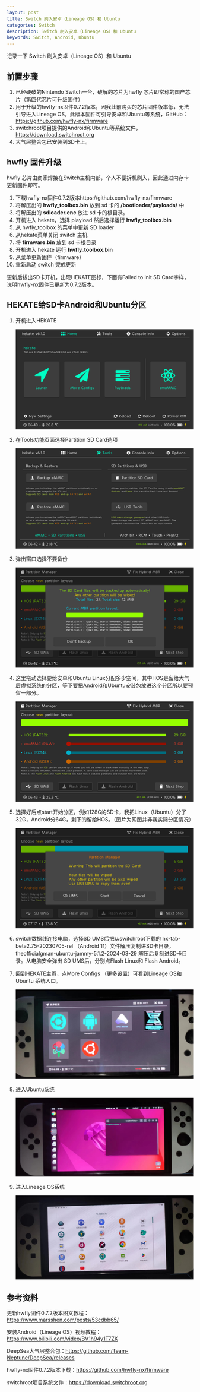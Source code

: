 ```yaml
---
layout: post
title: Switch 刷入安卓（Lineage OS）和 Ubuntu
categories: Switch
description: Switch 刷入安卓（Lineage OS）和 Ubuntu
keywords: Switch, Android, Ubuntu
---
```


记录一下 Switch 刷入安卓（Lineage OS）和 Ubuntu

## 前置步骤

1. 已经硬破的Nintendo Switch一台，破解的芯片为hwfly 芯片即常称的国产芯片（第四代芯片可升级固件）
2. 用于升级的hwfly-nx固件0.7.2版本，因我此前购买的芯片固件版本低，无法引导进入Lineage OS，此版本固件可引导安卓和Ubuntu等系统，GitHub：https://github.com/hwfly-nx/firmware
3. switchroot项目提供的Android和Ubuntu等系统文件，https://download.switchroot.org
4. 大气层整合包已安装到SD卡上。

## hwfly 固件升级

hwfly 芯片由商家焊接在Switch主机内部，个人不便拆机刷入，因此通过内存卡更新固件即可。

1. 下载hwfly-nx固件0.7.2版本https://github.com/hwfly-nx/firmware
2. 将解压出的 **hwfly_toolbox.bin** 放到 sd 卡的 **/bootloader/payloads/** 中
3. 将解压出的 **sdloader.enc** 放进 sd 卡的根目录。
4. 开机进入 hekate，选择 playload 然后选择运行 **hwfly_toolbox.bin**
5. 从 hwfly_toolbox 的菜单中更新 SD loader
6. 从hekate菜单关闭 switch 主机
7. 将 **firmware.bin**  放到 sd 卡根目录
8. 开机进入 hekate 运行 **hwfly_toolbox.bin**
9. 从菜单更新固件（firmware）
10. 重新启动 switch 完成更新

更新后拔出SD卡开机，出现HEKATE图标，下面有Failed to init SD Card字样，说明hwfly-nx固件已更新为0.7.2版本。

## HEKATE给SD卡Android和Ubuntu分区

1. 开机进入HEKATE

   ![1](\images\posts\2024-06-09-switch-flash-android-ubuntu\1.png)

2. 在Tools功能页面选择Partition SD Card选项

   ![2](\images\posts\2024-06-09-switch-flash-android-ubuntu\2.png)

3. 弹出窗口选择不要备份

   ![3](\images\posts\2024-06-09-switch-flash-android-ubuntu\3.png)

4. 这里拖动选择要给安卓和Ubuntu Linux分配多少空间，其中HOS是留给大气层虚拟系统的分区，等下要把Android和Ubuntu安装包放进这个分区所以要预留一部分。

   ![4](\images\posts\2024-06-09-switch-flash-android-ubuntu\4.png)

5. 选择好后点start开始分区，例如128G的SD卡，我把Linux（Ubuntu）分了32G，Android分64G，剩下的留给HOS。（图片为网图并非我实际分区情况）

   ![5](\images\posts\2024-06-09-switch-flash-android-ubuntu\5.png)

6. switch数据线连接电脑，选择SD UMS后把从switchroot下载的 nx-tab-beta2.75-20230705-rel （Android 11）文件解压复制进SD卡目录，theofficialgman-ubuntu-jammy-5.1.2-2024-03-29 解压后复制进SD卡目录。从电脑安全弹出  SD UMS后，分别点Flash Linux和 Flash Android。

7. 回到HEKATE主页，点More Configs （更多设置）可看到Lineage OS和 Ubuntu 系统入口。

   ![6](\images\posts\2024-06-09-switch-flash-android-ubuntu\6.jpg)

8. 进入Ubuntu系统

   ![7](\images\posts\2024-06-09-switch-flash-android-ubuntu\7.jpg)

9. 进入Lineage OS系统

   ![8](\images\posts\2024-06-09-switch-flash-android-ubuntu\8.jpg)

## 参考资料

更新hwfly固件0.7.2版本图文教程：https://www.marsshen.com/posts/53cdbb65/

安装Android（Lineage OS）视频教程：https://www.bilibili.com/video/BV1h94y1T7ZK

DeepSea大气层整合包：https://github.com/Team-Neptune/DeepSea/releases

hwfly-nx固件0.7.2版本下载：https://github.com/hwfly-nx/firmware

switchroot项目系统文件：https://download.switchroot.org

